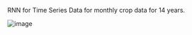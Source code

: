 RNN for Time Series Data for monthly crop data for 14 years.

![image](https://user-images.githubusercontent.com/29654044/125449904-c8f6f690-24af-4133-b3a2-5b423eca7fc7.png)

